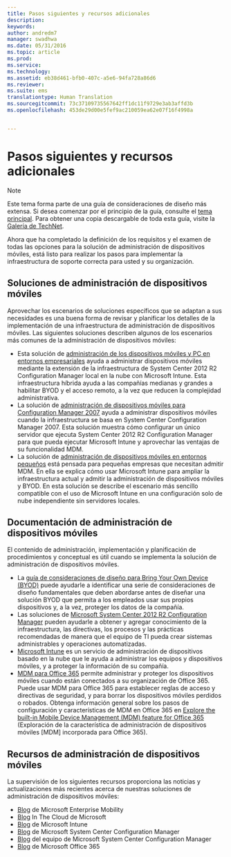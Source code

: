 ```yaml
---
title: Pasos siguientes y recursos adicionales
description: 
keywords: 
author: andredm7
manager: swadhwa
ms.date: 05/31/2016
ms.topic: article
ms.prod: 
ms.service: 
ms.technology: 
ms.assetid: eb38d461-bfb0-407c-a5e6-94fa728a86d6
ms.reviewer: 
ms.suite: ems
translationtype: Human Translation
ms.sourcegitcommit: 73c37109735567642ff1dc11f9729e3ab3affd3b
ms.openlocfilehash: 453de29d00e5fef9ac210059ea62e07f16f4998a


---
```


# Pasos siguientes y recursos adicionales

>[!NOTE]
>Este tema forma parte de una guía de consideraciones de diseño más extensa. Si desea comenzar por el principio de la guía, consulte el [tema principal](mdm-design-considerations-guide.md). Para obtener una copia descargable de toda esta guía, visite la [Galería de TechNet](https://gallery.technet.microsoft.com/Mobile-Device-Management-7d401582).

Ahora que ha completado la definición de los requisitos y el examen de todas las opciones para la solución de administración de dispositivos móviles, está listo para realizar los pasos para implementar la infraestructura de soporte correcta para usted y su organización.

## Soluciones de administración de dispositivos móviles 

Aprovechar los escenarios de soluciones específicos que se adaptan a sus necesidades es una buena forma de revisar y planificar los detalles de la implementación de una infraestructura de administración de dispositivos móviles. Las siguientes soluciones describen algunos de los escenarios más comunes de la administración de dispositivos móviles: 

- Esta solución de [administración de los dispositivos móviles y PC en entornos empresariales](https://technet.microsoft.com/library/dn582037.aspx) ayuda a administrar dispositivos móviles mediante la extensión de la infraestructura de System Center 2012 R2 Configuration Manager local en la nube con Microsoft Intune. Esta infraestructura híbrida ayuda a las compañías medianas y grandes a habilitar BYOD y el acceso remoto, a la vez que reducen la complejidad administrativa. 
- La solución de [administración de dispositivos móviles para Configuration Manager 2007](https://technet.microsoft.com/library/dn508400.aspx) ayuda a administrar dispositivos móviles cuando la infraestructura se basa en System Center Configuration Manager 2007. Esta solución muestra cómo configurar un único servidor que ejecuta System Center 2012 R2 Configuration Manager para que pueda ejecutar Microsoft Intune y aprovechar las ventajas de su funcionalidad MDM.
- La solución de [administración de dispositivos móviles en entornos pequeños](https://technet.microsoft.com/library/dn715906.aspx) está pensada para pequeñas empresas que necesitan admitir MDM. En ella se explica cómo usar Microsoft Intune para ampliar la infraestructura actual y admitir la administración de dispositivos móviles y BYOD. En esta solución se describe el escenario más sencillo compatible con el uso de Microsoft Intune en una configuración solo de nube independiente sin servidores locales.
        
## Documentación de administración de dispositivos móviles

El contenido de administración, implementación y planificación de procedimientos y conceptual es útil cuando se implementa la solución de administración de dispositivos móviles.

- La [guía de consideraciones de diseño para Bring Your Own Device (BYOD)](./BYOD-design-considerations-guide.md) puede ayudarle a identificar una serie de consideraciones de diseño fundamentales que deben abordarse antes de diseñar una solución BYOD que permita a los empleados usar sus propios dispositivos y, a la vez, proteger los datos de la compañía.
- Las soluciones de [Microsoft System Center 2012 R2 Configuration Manager](https://technet.microsoft.com/library/cc507089.aspx) pueden ayudarle a obtener y agregar conocimiento de la infraestructura, las directivas, los procesos y las prácticas recomendadas de manera que el equipo de TI pueda crear sistemas administrables y operaciones automatizadas.
- [Microsoft Intune](/Intune/) es un servicio de administración de dispositivos basado en la nube que le ayuda a administrar los equipos y dispositivos móviles, y a proteger la información de su compañía.
- [MDM para Office 365](https://technet.microsoft.com/library/ms.o365.cc.devicepolicy.aspx) permite administrar y proteger los dispositivos móviles cuando están conectados a su organización de Office 365. Puede usar MDM para Office 365 para establecer reglas de acceso y directivas de seguridad, y para borrar los dispositivos móviles perdidos o robados. Obtenga información general sobre los pasos de configuración y características de MDM en Office 365 en [Explore the built-in Mobile Device Management (MDM) feature for Office 365](https://blogs.office.com/2015/07/21/explore-the-built-in-mobile-device-management-mdm-feature-for-office-365/) (Exploración de la característica de administración de dispositivos móviles [MDM] incorporada para Office 365).

## Recursos de administración de dispositivos móviles

La supervisión de los siguientes recursos proporciona las noticias y actualizaciones más recientes acerca de nuestras soluciones de administración de dispositivos móviles:

- [Blog](http://blogs.technet.com/b/enterprisemobility/) de Microsoft Enterprise Mobility
- [Blog](http://blogs.technet.com/b/in_the_cloud/) In The Cloud de Microsoft
- [Blog](http://blogs.technet.com/b/microsoftintune/) de Microsoft Intune
- [Blog](http://blogs.technet.com/b/configurationmgr/) de Microsoft System Center Configuration Manager
- [Blog](http://blogs.technet.com/b/configmgrteam/) del equipo de Microsoft System Center Configuration Manager
- [Blog](http://blogs.office.com/office365forbusiness/) de Microsoft Office 365



<!--HONumber=Jul16_HO1-->


